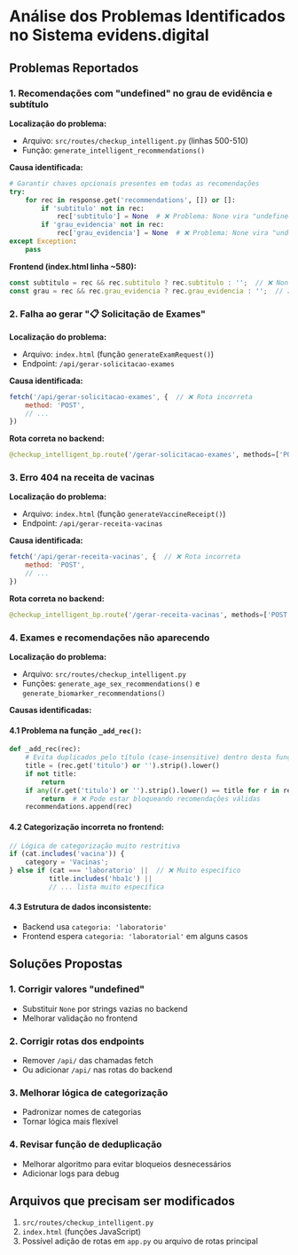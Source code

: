 # Análise dos Problemas Identificados no Sistema evidens.digital

## Problemas Reportados

### 1. Recomendações com "undefined" no grau de evidência e subtítulo

**Localização do problema:**
- Arquivo: `src/routes/checkup_intelligent.py` (linhas 500-510)
- Função: `generate_intelligent_recommendations()`

**Causa identificada:**
```python
# Garantir chaves opcionais presentes em todas as recomendações
try:
    for rec in response.get('recommendations', []) or []:
        if 'subtitulo' not in rec:
            rec['subtitulo'] = None  # ❌ Problema: None vira "undefined" no frontend
        if 'grau_evidencia' not in rec:
            rec['grau_evidencia'] = None  # ❌ Problema: None vira "undefined" no frontend
except Exception:
    pass
```

**Frontend (index.html linha ~580):**
```javascript
const subtitulo = rec && rec.subtitulo ? rec.subtitulo : '';  // ❌ None vira "undefined"
const grau = rec && rec.grau_evidencia ? rec.grau_evidencia : '';  // ❌ None vira "undefined"
```

### 2. Falha ao gerar "📋 Solicitação de Exames"

**Localização do problema:**
- Arquivo: `index.html` (função `generateExamRequest()`)
- Endpoint: `/api/gerar-solicitacao-exames`

**Causa identificada:**
```javascript
fetch('/api/gerar-solicitacao-exames', {  // ❌ Rota incorreta
    method: 'POST',
    // ...
})
```

**Rota correta no backend:**
```python
@checkup_intelligent_bp.route('/gerar-solicitacao-exames', methods=['POST'])  # ✅ Sem /api/
```

### 3. Erro 404 na receita de vacinas

**Localização do problema:**
- Arquivo: `index.html` (função `generateVaccineReceipt()`)
- Endpoint: `/api/gerar-receita-vacinas`

**Causa identificada:**
```javascript
fetch('/api/gerar-receita-vacinas', {  // ❌ Rota incorreta
    method: 'POST',
    // ...
})
```

**Rota correta no backend:**
```python
@checkup_intelligent_bp.route('/gerar-receita-vacinas', methods=['POST'])  # ✅ Sem /api/
```

### 4. Exames e recomendações não aparecendo

**Localização do problema:**
- Arquivo: `src/routes/checkup_intelligent.py`
- Funções: `generate_age_sex_recommendations()` e `generate_biomarker_recommendations()`

**Causas identificadas:**

#### 4.1 Problema na função `_add_rec()`:
```python
def _add_rec(rec):
    # Evita duplicados pelo título (case-insensitive) dentro desta função
    title = (rec.get('titulo') or '').strip().lower()
    if not title:
        return
    if any((r.get('titulo') or '').strip().lower() == title for r in recommendations):
        return  # ❌ Pode estar bloqueando recomendações válidas
    recommendations.append(rec)
```

#### 4.2 Categorização incorreta no frontend:
```javascript
// Lógica de categorização muito restritiva
if (cat.includes('vacina')) {
    category = 'Vacinas';
} else if (cat === 'laboratorio' ||  // ❌ Muito específico
          title.includes('hba1c') ||
          // ... lista muito específica
```

#### 4.3 Estrutura de dados inconsistente:
- Backend usa `categoria: 'laboratorio'`
- Frontend espera `categoria: 'laboratorial'` em alguns casos

## Soluções Propostas

### 1. Corrigir valores "undefined"
- Substituir `None` por strings vazias no backend
- Melhorar validação no frontend

### 2. Corrigir rotas dos endpoints
- Remover `/api/` das chamadas fetch
- Ou adicionar `/api/` nas rotas do backend

### 3. Melhorar lógica de categorização
- Padronizar nomes de categorias
- Tornar lógica mais flexível

### 4. Revisar função de deduplicação
- Melhorar algoritmo para evitar bloqueios desnecessários
- Adicionar logs para debug

## Arquivos que precisam ser modificados

1. `src/routes/checkup_intelligent.py`
2. `index.html` (funções JavaScript)
3. Possível adição de rotas em `app.py` ou arquivo de rotas principal
